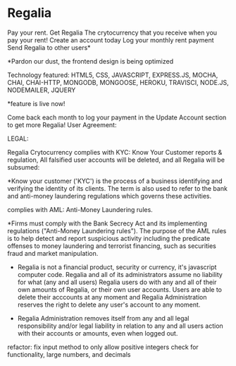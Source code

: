 # Regalia
Pay your rent. Get Regalia
The crytocurrency that you receive when you pay your rent! 
Create an account today
Log your monthly rent payment
Send Regalia to other users*

*Pardon our dust, the frontend design is being optimized

Technology featured: HTML5, CSS, JAVASCRIPT, EXPRESS.JS, MOCHA, CHAI, CHAI-HTTP, MONGODB, MONGOOSE, HEROKU, TRAVISCI, NODE.JS, NODEMAILER, JQUERY

*feature is live now!

Come back each month to log your payment in the Update Account section to get more Regalia!
User Agreement:

LEGAL:

Regalia Crytocurrency complies with KYC: Know Your Customer reports & regulation, All falsified user accounts will be deleted, and all Regalia will be subsumed:

*Know your customer ('KYC') is the process of a business identifying and verifying the identity of its clients. The term is also used to refer to the bank and anti-money laundering regulations which governs these activities.


complies with AML: Anti-Money Laundering rules.

*Firms must comply with the Bank Secrecy Act and its implementing regulations ("Anti-Money Laundering rules"). The purpose of the AML rules is to help detect and report suspicious activity including the predicate offenses to money laundering and terrorist financing, such as securities fraud and market manipulation.

* Regalia is not a financial product, security or currency, it's javascript computer code. Regalia and all of its administrators assume no liability for what (any and all users) Regalia users do with any and all of their own amounts of Regalia, or their own user accounts. Users are able to delete their acccounts at any moment and Regalia Administration reserves the right to delete any user's account to any moment.

* Regalia Administration removes itself from any and all legal responsibility and/or legal liability in relation to any and all users action with their accounts or amounts, even when logged out.

refactor:
fix input method to only allow positive integers
check for functionality, large numbers, and decimals 

